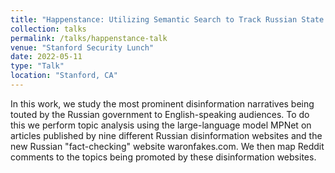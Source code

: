 ```yaml
---
title: "Happenstance: Utilizing Semantic Search to Track Russian State Media Narratives about the Russo-Ukrainian War On Reddit"
collection: talks
permalink: /talks/happenstance-talk
venue: "Stanford Security Lunch"
date: 2022-05-11
type: "Talk"
location: "Stanford, CA"
---
```


In this work, we study the most prominent disinformation narratives being touted by the Russian government to English-speaking audiences. To do this we perform topic analysis using the large-language model MPNet on articles published by nine different Russian disinformation websites and the new Russian "fact-checking" website waronfakes.com. We then map Reddit comments to the topics being promoted by these disinformation websites.
